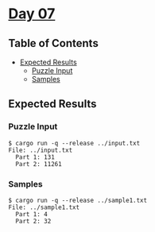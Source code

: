 # [Day 07](https://adventofcode.com/2020/day/7)

## Table of Contents

- [Expected Results](#expected-results)
  - [Puzzle Input](#puzzle-input)
  - [Samples](#samples)

## Expected Results

### Puzzle Input

```console
$ cargo run -q --release ../input.txt
File: ../input.txt
  Part 1: 131
  Part 2: 11261
```

### Samples

```console
$ cargo run -q --release ../sample1.txt
File: ../sample1.txt
  Part 1: 4
  Part 2: 32
```
